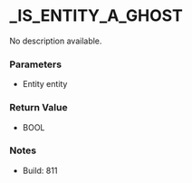 # _IS_ENTITY_A_GHOST

No description available.

### Parameters
* Entity entity

### Return Value
* BOOL

### Notes
* Build: 811

